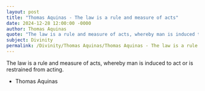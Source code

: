 ```yaml
---
layout: post
title: "Thomas Aquinas - The law is a rule and measure of acts"
date: 2024-12-28 12:00:00 -0000
author: Thomas Aquinas
quote: "The law is a rule and measure of acts, whereby man is induced to act or is restrained from acting."
subject: Divinity
permalink: /Divinity/Thomas Aquinas/Thomas Aquinas - The law is a rule and measure of acts
---
```


The law is a rule and measure of acts, whereby man is induced to act or is restrained from acting.

- Thomas Aquinas
